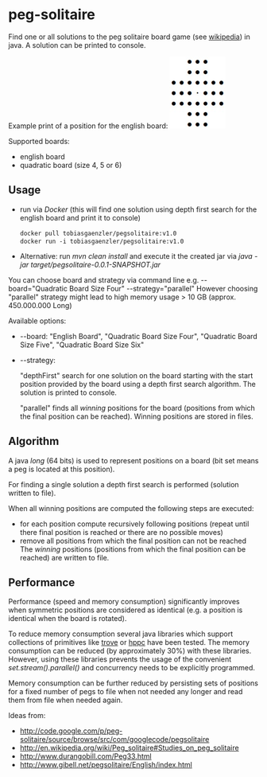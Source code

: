 # peg-solitaire

Find one or all solutions to the peg solitaire board game (see [wikipedia](https://en.wikipedia.org/wiki/Peg_solitaire)) in java.
A solution can be printed to console. 

Example print of a position for the english board:
![Screenshot](example_position.jpg)

Supported boards:
* english board
* quadratic board (size 4, 5 or 6)

## Usage
* run via *Docker* (this will find one solution using depth first search for the english board and print it to console)
    ```
    docker pull tobiasgaenzler/pegsolitaire:v1.0
    docker run -i tobiasgaenzler/pegsolitaire:v1.0 
    ```
* Alternative: run *mvn clean install* and execute it the created jar via *java -jar target/pegsolitaire-0.0.1-SNAPSHOT.jar*

You can choose board and strategy via command line e.g. --board="Quadratic Board Size Four" --strategy="parallel"
However choosing "parallel" strategy might lead to high memory usage > 10 GB (approx. 450.000.000 Long)

Available options:
* --board: "English Board", "Quadratic Board Size Four", "Quadratic Board Size Five", "Quadratic Board Size Six"
* --strategy: 
  
  "depthFirst" search for one solution on the board starting with the start position provided by the board
  using a depth first search algorithm. The solution is printed to console.

  "parallel" finds all *winning* positions for the board (positions from which the final position can be reached).
  Winning positions are stored in files.

## Algorithm
A java *long* (64 bits) is used to represent positions on a board (bit set means a peg is located at this position).

For finding a single solution a depth first search is performed (solution written to file).

When all winning positions are computed the following steps are executed:
* for each position compute recursively following positions 
  (repeat until there final position is reached or there are no possible moves)
* remove all positions from which the final position can not be reached  
The *winning* positions (positions from which the final position can be reached) are written to file.


## Performance
Performance (speed and memory consumption) significantly improves when symmetric positions are considered as identical 
(e.g. a position is identical when the board is rotated).

To reduce memory consumption several java libraries which support collections of primitives like 
[trove](https://bitbucket.org/trove4j/trove/src/master/) or  [hppc](https://github.com/carrotsearch/hppc)
have been tested. The memory consumption can be reduced (by approximately 30%) with these libraries.
However, using these libraries prevents the usage of the convenient *set.stream().parallel()* and 
concurrency needs to be explicitly programmed.

Memory consumption can be further reduced by persisting sets of positions for a fixed number of pegs to file 
when not needed any longer and read them from file when needed again.

Ideas from:
* http://code.google.com/p/peg-solitaire/source/browse/src/com/googlecode/pegsolitaire
* http://en.wikipedia.org/wiki/Peg_solitaire#Studies_on_peg_solitaire
* http://www.durangobill.com/Peg33.html
* http://www.gibell.net/pegsolitaire/English/index.html
